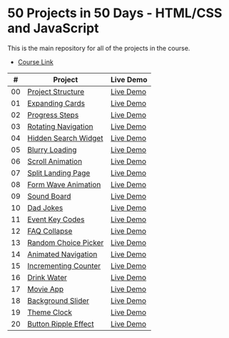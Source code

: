 # 50 Projects in 50 Days - HTML/CSS and JavaScript

This is the main repository for all of the projects in the course.

- [Course Link](https://www.traversymedia.com/50-Projects-In-50-Days)

|  #  | Project                                                                                                 | Live Demo                                                                        |
| :-: | ------------------------------------------------------------------------------------------------------- | -------------------------------------------------------------------------------- |
| 00  | [Project Structure](https://github.com/dvsilva/50projects50days/tree/master/_project_structure_)        | [Live Demo](https://dvsilva.github.io/50projects50days/_project_structure_/)     |
| 01  | [Expanding Cards](https://github.com/dvsilva/50projects50days/tree/master/01_expanding-cards)           | [Live Demo](https://dvsilva.github.io/50projects50days/01_expanding-cards/)      |
| 02  | [Progress Steps](https://github.com/dvsilva/50projects50days/tree/master/02_progress_steps)             | [Live Demo](https://dvsilva.github.io/50projects50days/02_progress_steps/)       |
| 03  | [Rotating Navigation](https://github.com/dvsilva/50projects50days/tree/master/03_rotating_navigation)   | [Live Demo](https://dvsilva.github.io/50projects50days/03_rotating_navigation/)  |
| 04  | [Hidden Search Widget](https://github.com/dvsilva/50projects50days/tree/master/04_hidden_search_widget) | [Live Demo](https://dvsilva.github.io/50projects50days/04_hidden_search_widget/) |
| 05  | [Blurry Loading](https://github.com/dvsilva/50projects50days/tree/master/05_blurry_loading)             | [Live Demo](https://dvsilva.github.io/50projects50days/05_blurry_loading/)       |
| 06  | [Scroll Animation](https://github.com/dvsilva/50projects50days/tree/master/06_scroll_animation)         | [Live Demo](https://dvsilva.github.io/50projects50days/06_scroll_animation/)     |
| 07  | [Split Landing Page](https://github.com/dvsilva/50projects50days/tree/master/07_split_langing_page)     | [Live Demo](https://dvsilva.github.io/50projects50days/07_split_langing_page/)   |
| 08  | [Form Wave Animation](https://github.com/dvsilva/50projects50days/tree/master/08_form_wave_animation)   | [Live Demo](https://dvsilva.github.io/50projects50days/08_form_wave_animation/)  |
| 09  | [Sound Board](https://github.com/dvsilva/50projects50days/tree/master/09_sound_board)                   | [Live Demo](https://dvsilva.github.io/50projects50days/09_sound_board/)          |
| 10  | [Dad Jokes](https://github.com/dvsilva/50projects50days/tree/master/10_dad_jokes)                       | [Live Demo](https://dvsilva.github.io/50projects50days/10_dad_jokes/)            |
| 11  | [Event Key Codes](https://github.com/dvsilva/50projects50days/tree/master/11_event_key_codes)           | [Live Demo](https://dvsilva.github.io/50projects50days/11_event_key_codes/)      |
| 12  | [FAQ Collapse](https://github.com/dvsilva/50projects50days/tree/master/12_faq_collapse)                 | [Live Demo](https://dvsilva.github.io/50projects50days/12_faq_collapse/)         |
| 13  | [Random Choice Picker](https://github.com/dvsilva/50projects50days/tree/master/13_random_choice_picker) | [Live Demo](https://dvsilva.github.io/50projects50days/13_random_choice_picker/) |
| 14  | [Animated Navigation](https://github.com/dvsilva/50projects50days/tree/master/14_animated_navigation)   | [Live Demo](https://dvsilva.github.io/50projects50days/14_animated_navigation/)  |
| 15  | [Incrementing Counter](https://github.com/dvsilva/50projects50days/tree/master/15_incrementing_counter) | [Live Demo](https://dvsilva.github.io/50projects50days/15_incrementing_counter/) |
| 16  | [Drink Water](https://github.com/dvsilva/50projects50days/tree/master/16_drink_water)                   | [Live Demo](https://dvsilva.github.io/50projects50days/16_drink_water/)          |
| 17  | [Movie App](https://github.com/dvsilva/50projects50days/tree/master/17_movie_app)                       | [Live Demo](https://dvsilva.github.io/50projects50days/17_movie_app/)            |
| 18  | [Background Slider](https://github.com/dvsilva/50projects50days/tree/master/18_background_slider)       | [Live Demo](https://dvsilva.github.io/50projects50days/18_background_slider/)    |
| 19  | [Theme Clock](https://github.com/dvsilva/50projects50days/tree/master/19_theme_clock)                   | [Live Demo](https://dvsilva.github.io/50projects50days/19_theme_clock/)          |
| 20  | [Button Ripple Effect](https://github.com/dvsilva/50projects50days/tree/master/20_button_ripple_effect) | [Live Demo](https://dvsilva.github.io/50projects50days/20_button_ripple_effect/) |
